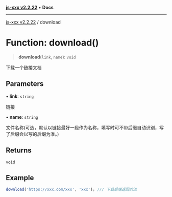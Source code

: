 [**js-xxx v2.2.22**](../README.md) • **Docs**

***

[js-xxx v2.2.22](../README.md) / download

# Function: download()

> **download**(`link`, `name`): `void`

下载一个链接文档

## Parameters

• **link**: `string`

链接

• **name**: `string`

文件名称(可选，默认以链接最好一段作为名称，填写时可不带后缀自动识别，写了后缀会以写的后缀为准。)

## Returns

`void`

## Example

```ts
download('https://xxx.com/xxx', 'xxx'); /// 下载后端返回的流
```

